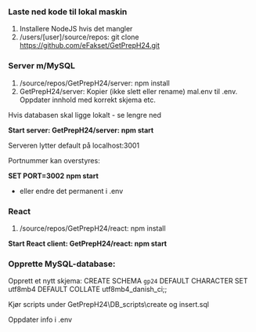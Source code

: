 ### Laste ned kode til lokal maskin

1. Installere NodeJS hvis det mangler
2. /users/[user]/source/repos: git clone https://github.com/eFakset/GetPrepH24.git

### Server m/MySQL

1. /source/repos/GetPrepH24/server: npm install
2. GetPrepH24/server: Kopier (ikke slett eller rename) mal.env til .env.  Oppdater innhold med korrekt skjema etc.

Hvis databasen skal ligge lokalt - se lengre ned

**Start server: GetPrepH24/server: npm start**

Serveren lytter default på localhost:3001

Portnummer kan overstyres:  

**SET PORT=3002**
**npm start**

- eller endre det permanent i .env

### React

1. /source/repos/GetPrepH24/react: npm install

**Start React client: GetPrepH24/react: npm start**

### Opprette MySQL-database:

Opprett et nytt skjema: CREATE SCHEMA `gp24` DEFAULT CHARACTER SET utf8mb4 DEFAULT COLLATE utf8mb4_danish_ci;;

Kjør scripts under GetPrepH24\DB_scripts\create og insert.sql

Oppdater info i .env
